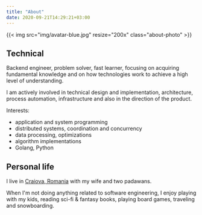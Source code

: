 ```yaml
---
title: "About"
date: 2020-09-21T14:29:21+03:00
---
```


{{< img src="img/avatar-blue.jpg" resize="200x" class="about-photo" >}}

## Technical

Backend engineer, problem solver, fast learner, focusing on
acquiring fundamental knowledge and on how technologies work to achieve a high
level of understanding.

I am actively involved in technical design and implementation, architecture,
process automation, infrastructure and also in the direction of the product.

Interests:
* application and system programming
* distributed systems, coordination and concurrency
* data processing, optimizations
* algorithm implementations
* Golang, Python

## Personal life

I live in [Craiova, Romania](https://goo.gl/maps/cddmJ4ihbTyzFJks7) with my wife and two padawans.

When I'm not doing anything related to software engineering, I enjoy playing with my kids, reading sci-fi & fantasy books, playing board games, traveling and snowboarding.
